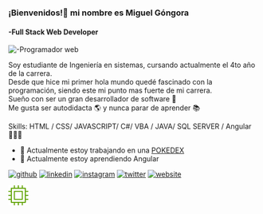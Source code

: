
### ¡Bienvenidos!👋 mi nombre es Miguel Góngora
#### -Full Stack Web Developer
![-Programador web](https://s3.amazonaws.com/media-p.slid.es/uploads/20063/images/5199408/front-end-developers-openings-1.gif)

Soy estudiante de Ingeniería en sistemas, cursando actualmente el 4to año de la carrera. <br>
Desde que hice mi primer hola mundo quedé fascinado con la programación, siendo este mi punto mas fuerte de mi carrera.<br>
Sueño con ser un gran desarrollador de software 🚀<br>
Me gusta ser autodidacta 🌎 y nunca parar de aprender 📚


Skills: HTML / CSS/ JAVASCRIPT/ C#/ VBA / JAVA/ SQL SERVER / Angular 👨🏽‍💻

- 🔭 Actualmente estoy trabajando en una <a href="https://github.com/mgongorag/pokedex">POKEDEX</a>
- 🌱 Actualmente estoy aprendiendo Angular


[<img src='https://cdn.jsdelivr.net/npm/simple-icons@3.0.1/icons/github.svg' alt='github' height='40'>](https://github.com/https://github.com/mgongorag/)  [<img src='https://cdn.jsdelivr.net/npm/simple-icons@3.0.1/icons/linkedin.svg' alt='linkedin' height='40'>](https://www.linkedin.com/in/https://www.linkedin.com/in/miguel-g%C3%B3ngora-a6649117b/?originalSubdomain=gt/)  [<img src='https://cdn.jsdelivr.net/npm/simple-icons@3.0.1/icons/instagram.svg' alt='instagram' height='40'>](https://www.instagram.com/https://www.instagram.com/mgongora_/)  [<img src='https://cdn.jsdelivr.net/npm/simple-icons@3.0.1/icons/twitter.svg' alt='twitter' height='40'>](https://twitter.com/https://twitter.com/mgongora_)  [<img src='https://cdn.jsdelivr.net/npm/simple-icons@3.0.1/icons/icloud.svg' alt='website' height='40'>](https://mgongorag.github.io/website/)  

<a href='https://docs.github.com/en/developers'><img src='https://raw.githubusercontent.com/acervenky/animated-github-badges/master/assets/devbadge.gif' width='40' height='40'></a> 
